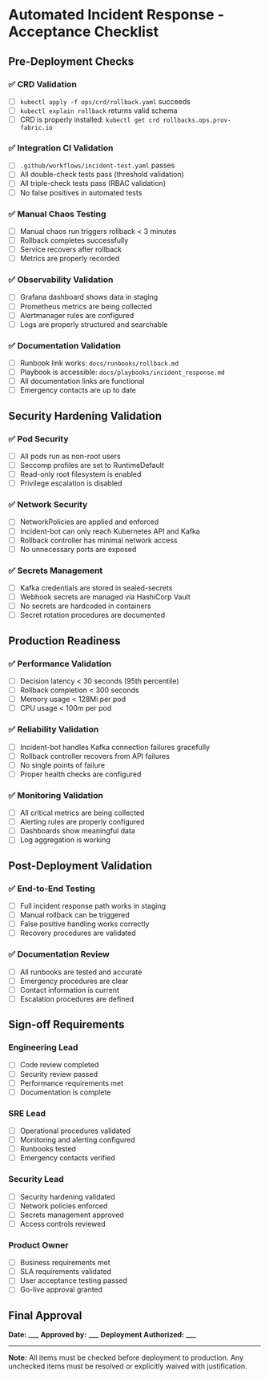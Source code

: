 # Automated Incident Response - Acceptance Checklist

## Pre-Deployment Checks

### ✅ CRD Validation

- [ ] `kubectl apply -f ops/crd/rollback.yaml` succeeds
- [ ] `kubectl explain rollback` returns valid schema
- [ ] CRD is properly installed: `kubectl get crd rollbacks.ops.prov-fabric.io`

### ✅ Integration CI Validation

- [ ] `.github/workflows/incident-test.yaml` passes
- [ ] All double-check tests pass (threshold validation)
- [ ] All triple-check tests pass (RBAC validation)
- [ ] No false positives in automated tests

### ✅ Manual Chaos Testing

- [ ] Manual chaos run triggers rollback < 3 minutes
- [ ] Rollback completes successfully
- [ ] Service recovers after rollback
- [ ] Metrics are properly recorded

### ✅ Observability Validation

- [ ] Grafana dashboard shows data in staging
- [ ] Prometheus metrics are being collected
- [ ] Alertmanager rules are configured
- [ ] Logs are properly structured and searchable

### ✅ Documentation Validation

- [ ] Runbook link works: `docs/runbooks/rollback.md`
- [ ] Playbook is accessible: `docs/playbooks/incident_response.md`
- [ ] All documentation links are functional
- [ ] Emergency contacts are up to date

## Security Hardening Validation

### ✅ Pod Security

- [ ] All pods run as non-root users
- [ ] Seccomp profiles are set to RuntimeDefault
- [ ] Read-only root filesystem is enabled
- [ ] Privilege escalation is disabled

### ✅ Network Security

- [ ] NetworkPolicies are applied and enforced
- [ ] Incident-bot can only reach Kubernetes API and Kafka
- [ ] Rollback controller has minimal network access
- [ ] No unnecessary ports are exposed

### ✅ Secrets Management

- [ ] Kafka credentials are stored in sealed-secrets
- [ ] Webhook secrets are managed via HashiCorp Vault
- [ ] No secrets are hardcoded in containers
- [ ] Secret rotation procedures are documented

## Production Readiness

### ✅ Performance Validation

- [ ] Decision latency < 30 seconds (95th percentile)
- [ ] Rollback completion < 300 seconds
- [ ] Memory usage < 128Mi per pod
- [ ] CPU usage < 100m per pod

### ✅ Reliability Validation

- [ ] Incident-bot handles Kafka connection failures gracefully
- [ ] Rollback controller recovers from API failures
- [ ] No single points of failure
- [ ] Proper health checks are configured

### ✅ Monitoring Validation

- [ ] All critical metrics are being collected
- [ ] Alerting rules are properly configured
- [ ] Dashboards show meaningful data
- [ ] Log aggregation is working

## Post-Deployment Validation

### ✅ End-to-End Testing

- [ ] Full incident response path works in staging
- [ ] Manual rollback can be triggered
- [ ] False positive handling works correctly
- [ ] Recovery procedures are validated

### ✅ Documentation Review

- [ ] All runbooks are tested and accurate
- [ ] Emergency procedures are clear
- [ ] Contact information is current
- [ ] Escalation procedures are defined

## Sign-off Requirements

### Engineering Lead

- [ ] Code review completed
- [ ] Security review passed
- [ ] Performance requirements met
- [ ] Documentation is complete

### SRE Lead

- [ ] Operational procedures validated
- [ ] Monitoring and alerting configured
- [ ] Runbooks tested
- [ ] Emergency contacts verified

### Security Lead

- [ ] Security hardening validated
- [ ] Network policies enforced
- [ ] Secrets management approved
- [ ] Access controls reviewed

### Product Owner

- [ ] Business requirements met
- [ ] SLA requirements validated
- [ ] User acceptance testing passed
- [ ] Go-live approval granted

## Final Approval

**Date:** ******\_\_\_******
**Approved by:** ******\_\_\_******
**Deployment Authorized:** ******\_\_\_******

---

**Note:** All items must be checked before deployment to production. Any unchecked items must be resolved or explicitly waived with justification.
